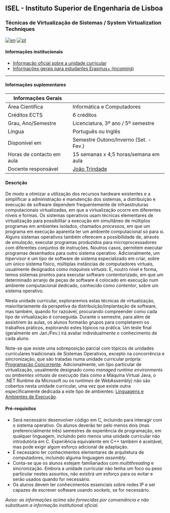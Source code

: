 ## ISEL - Instituto Superior de Engenharia de Lisboa
### Técnicas de Virtualização de Sistemas / System Virtualization Techniques
[![en](https://img.shields.io/badge/lang-en-red.svg)](https://github.com/isel-leic-tvs)
[![pt](https://img.shields.io/badge/lang-pt-green.svg)](https://github.com/isel-leic-tvs/.github/blob/main/profile/README.pt.md)

#### Informações institucionais
* [Informação oficial sobre a unidade curricular](https://www.isel.pt/leic/tecnicas-de-virtualizacao-de-sistemas)
* [Informações gerais para estudantes Erasmus+ (*incoming*)](https://www.isel.pt/ensino/programas-de-mobilidade/erasmus-alunos-incoming/informacoes-gerais)

---

#### Informações suplementares

| Informações Gerais        |                                               |
|---------------------------|-----------------------------------------------|
| Área Científica           | Informática e Computadores                    |
| Créditos ECTS             | 6 créditos                                    |
| Grau, Ano/Semestre        | Licenciatura, 3º ano / 5º semestre            |
| Língua                    | Português ou Inglês                           |
| Disponível em             | Semestre Outono/Inverno (Set. - Fev.)         |
| Horas de contacto em aula | 15 semanas x 4,5 horas/semana em aula         |
| Docente responsável       | [João Trindade](mailto:joao.trindade@isel.pt) |

#### Descrição
De modo a otimizar a utilização dos recursos hardware existentes e a simplificar a administração e manutenção dos sistemas, a distribuição e execução de software dependem frequentemente de infraestruturas computacionais virtualizadas, em que a virtualização ocorre em diferentes níveis e formas. Os sistemas operativos usam técnicas elementares de virtualização para possibilitar a execução em simultâneo de múltiplos programas em ambientes isolados, chamados *processos*, em que um programa em execução aparenta ter um ambiente computacional só para si. Alguns sistemas operativos também oferecem a possibilidade de, através de *emulação*, executar programas produzidos para microprocessadores com diferentes conjuntos de instruções. Noutros casos, permitem executar programas desenhados para outro sistema operativo. Adicionalmente, um *hipervisor* é um tipo de software de sistema especializado em criar, sobre um único sistema físico, múltiplas instâncias de computadores virtuais, usualmente designados como *máquinas virtuais*. E, noutro nível e forma, temos sistemas prontos para executar software contentorizado, em que um determinado arranjo de peças de software é colocado em execução num ambiente computacional dedicado, conhecido como *contentor*, sobre um sistema operativo.

Nesta unidade curricular, exploraremos estas técnicas de virtualização, maioritariamente da perspetiva da distribuição/implantação de software, mas também, quando for razoável, procurando compreender como cada tipo de virtualização é conseguida. Durante o semestre, para além de assistirem às aulas, os alunos formarão grupos para completarem os trabalhos práticos, explorando estes tópicos na prática. Um teste final (geralmente em Jan./Fev.) irá avaliar individualmente o conhecimento de cada aluno.

Note-se que existe uma sobreposição parcial com tópicos de unidades curriculares tradicionais de Sistemas Operativos, excepto na concorrência e sincronização, que são tratadas numa unidade curricular própria: [Programação Concorrente](https://www.isel.pt/leic/programacao-concorrente). Adicionalmente, um tipo particular de virtualização, usualmente designado como *managed runtime environments* ou *ambientes virtuais de execução* (tais como a Máquina Virtual Java, o .NET Runtime da Microsoft ou os *runtimes* de WebAssembly) não são cobertos nesta unidade curricular, uma vez que existe outra especificamente dedicada a este tipo de ambientes: [Linguagens e Ambientes de Execução](https://github.com/isel-leic-ave/info/blob/main/README.pt.md).

#### Pré-requisitos
* Será necessário desenvolver código em C, incluindo para interagir com o sistema operativo. Os alunos deverão ter pelo menos dois (mas preferencialmente três) semestres de experiência de programação, em qualquer linguagem, incluindo pelo menos uma unidade curricular não introdutória em C. Experiência equivalente em C++ também é aceitável, mas pode exigir algum esforço adicional de adaptação.
* É necessário ter conhecimentos elementares de arquitetura de computadores, incluindo alguma linguagem *assembly*.
* Conta-se que os alunos estejam familiariados com *multithreading* e sincronização. Embora a unidade curricular não tenha um foco ou peso particular nestes assuntos, não existirá um esforço para os evitar e serão usados quando for necessário.
* Os alunos devem ter conhecimentos essenciais sobre redes IP e ser capazes de escrever software usando *sockets*, se for necessário.

*Aviso: as informações acima são fornecidas por conveniência e não substituem a informação institutional oficial.*
